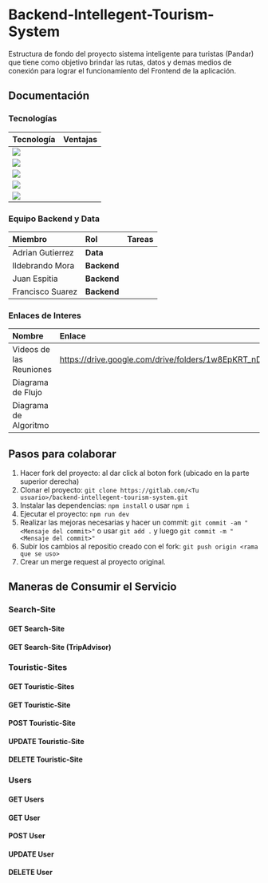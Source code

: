 # Backend-Intellegent-Tourism-System
Estructura de fondo del proyecto sistema inteligente para turistas (Pandar) que tiene como objetivo brindar las rutas, datos y demas medios de conexión para lograr el funcionamiento del Frontend de la aplicación.

## Documentación

### Tecnologías
|Tecnología                                                             |Ventajas |
|:----------------------------------------------------------------------|---------|
|<img src="https://img.shields.io/badge/node-11.1.3-darkgreen">         ||
|<img src="https://img.shields.io/badge/npm-6.14.7-red">                ||
|<img src="https://img.shields.io/badge/mongoose-5.10-darkred">         ||
|<img src="https://img.shields.io/badge/Express.js-4.17.1-lightgrey">   ||
|<img src="https://img.shields.io/badge/MongoDB-dark">                  || 


### Equipo Backend y Data

|Miembro            |Rol               |Tareas            |
|:------------------|:-----------------|:-----------------|
|Adrian Gutierrez   |**Data**          ||
|Ildebrando Mora    |**Backend**       ||
|Juan Espitia       |**Backend**       ||
|Francisco Suarez   |**Backend**       ||

### Enlaces de Interes
|Nombre                  |Enlace|
|:-----------------------|:------------|
|Videos de las Reuniones |https://drive.google.com/drive/folders/1w8EpKRT_nDAw7tfnhyzEgh_CbkFCXN6l|
|Diagrama de Flujo       |             |
|Diagrama de Algoritmo   |             |

## Pasos para colaborar
1. Hacer fork del proyecto: al dar click al boton fork (ubicado en la parte superior derecha)
2. Clonar el proyecto: `git clone https://gitlab.com/<Tu usuario>/backend-intellegent-tourism-system.git`
3. Instalar las dependencias: `npm install` o usar `npm i`
4. Ejecutar el proyecto: `npm run dev`
5. Realizar las mejoras necesarias y hacer un commit: `git commit -am "<Mensaje del commit>"` o usar `git add .` y luego `git commit -m "<Mensaje del commit>"`
6. Subir los cambios al repositio creado con el fork: `git push origin <rama que se uso>`
7. Crear un merge request al proyecto original.

## Maneras de Consumir el Servicio

### Search-Site

#### GET Search-Site

#### GET Search-Site (TripAdvisor)

### Touristic-Sites

#### GET Touristic-Sites

#### GET Touristic-Site

#### POST Touristic-Site

#### UPDATE Touristic-Site

#### DELETE Touristic-Site

### Users

#### GET Users

#### GET User

#### POST User

#### UPDATE User

#### DELETE User


